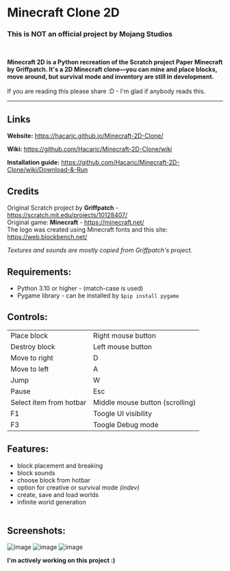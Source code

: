 # Minecraft Clone 2D

### This is NOT an official project by Mojang Studios
</br>

**Minecraft 2D is a Python recreation of the Scratch project Paper Minecraft by Griffpatch.
It's a 2D Minecraft clone—you can mine and place blocks, move around, but survival mode and inventory are still in development.**</br></br>
If you are reading this please share :D - I'm glad if anybody reads this.</br>

***

## Links

**Website:**
https://hacaric.github.io/Minecraft-2D-Clone/

**Wiki:**
https://github.com/Hacaric/Minecraft-2D-Clone/wiki

**Installation guide:**
https://github.com/Hacaric/Minecraft-2D-Clone/wiki/Download-&-Run

## Credits
Original Scratch project by **Griffpatch** - https://scratch.mit.edu/projects/10128407/  
Original game: **Minecraft** - https://minecraft.net/   
The logo was created using Minecraft fonts and this site: https://web.blockbench.net/    

_Textures and sounds are mostly copied from Griffpatch's project._  


## Requirements:
 - Python 3.10 or higher - (match-case is used)
 - Pygame library  - can be installed by ```$pip install pygame```

## Controls:
<table>
<tr><td>Place block</td><td>Right mouse button</td></tr>
<tr><td>Destroy block</td><td>Left mouse button</td></tr>
<tr><td>Move to right</td><td>D</td></tr>
<tr><td>Move to left</td><td>A</td></tr>
<tr><td>Jump</td><td>W</td></tr>
<tr><td>Pause</td><td>Esc</td></tr>
<tr><td>Select item from hotbar</td><td>Middle mouse button (scrolling)</td></tr>
<tr><td>F1</td><td>Toogle UI visibility</td></tr>
<tr><td>F3</td><td>Toogle Debug mode</td></tr>
</table>

## Features:
- block placement and breaking
- block sounds
- choose block from hotbar
- option for creative or survival mode    *(indev)*
- create, save and load worlds
- infinite world generation</br></br>

## Screenshots:
![image](https://github.com/user-attachments/assets/98c35e0c-15af-4cc6-be3f-4d847f949113)
![image](https://github.com/user-attachments/assets/994d7dd4-8212-459c-b969-825a757e9359)
![image](https://github.com/user-attachments/assets/21640544-4af2-4323-9266-2c1084dab639)



__I'm actively working on this project :)__
